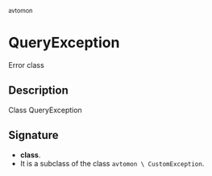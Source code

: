 <small> avtomon </small>

QueryException
==============

Error class

Description
-----------

Class QueryException

Signature
---------

- **class**.
- It is a subclass of the class `avtomon \ CustomException`.
